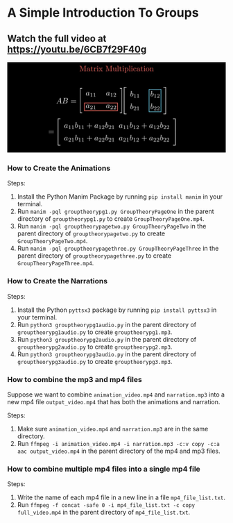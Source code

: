 # A Simple Introduction To Groups
## Watch the full video at https://youtu.be/6CB7f29F40g

![Video Cover](github_video_cover_introtogroups.jpg)

### How to Create the Animations
Steps:
1. Install the Python Manim Package by running `pip install manim` in your terminal.
2. Run `manim -pql grouptheorypg1.py GroupTheoryPageOne` in the parent directory of `grouptheorypg1.py` to create `GroupTheoryPageOne.mp4`.
3. Run `manim -pql grouptheorypagetwo.py GroupTheoryPageTwo` in the parent directory of `grouptheorypagetwo.py` to create `GroupTheoryPageTwo.mp4`.
4. Run `manim -pql grouptheorypagethree.py GroupTheoryPageThree` in the parent directory of `grouptheorypagethree.py` to create `GroupTheoryPageThree.mp4`.

### How to Create the Narrations
Steps:
1. Install the Python `pyttsx3` package by running `pip install pyttsx3` in your terminal.
2. Run `python3 grouptheorypg1audio.py` in the parent directory of `grouptheorypg1audio.py` to create `grouptheorypg1.mp3`.
3. Run `python3 grouptheorypg2audio.py` in the parent directory of `grouptheorypg2audio.py` to create `grouptheorypg2.mp3`.
4. Run `python3 grouptheorypg3audio.py` in the parent directory of `grouptheorypg3audio.py` to create `grouptheorypg3.mp3`.

### How to combine the mp3 and mp4 files

Suppose we want to combine `animation_video.mp4` and `narration.mp3` into a new mp4 file `output_video.mp4` that has both the animations and narration.

Steps:
1. Make sure `animation_video.mp4` and `narration.mp3` are in the same directory.
2. Run `ffmpeg -i animation_video.mp4 -i narration.mp3 -c:v copy -c:a aac output_video.mp4` in the parent directory of the mp4 and mp3 files.

### How to combine multiple mp4 files into a single mp4 file

Steps:
1. Write the name of each mp4 file in a new line in a file `mp4_file_list.txt`.
2. Run `ffmpeg -f concat -safe 0 -i mp4_file_list.txt -c copy full_video.mp4` in the parent directory of `mp4_file_list.txt`.
